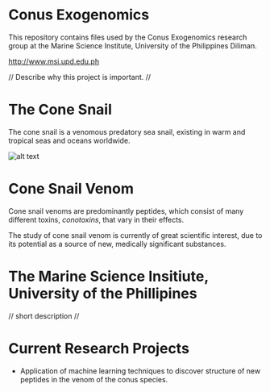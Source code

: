 # Conus Exogenomics
This repository contains files used by the Conus Exogenomics research group at the Marine Science Institute, University of the Philippines Diliman.

http://www.msi.upd.edu.ph

// Describe why this project is important. //

# The Cone Snail

The cone snail is a venomous predatory sea snail, existing in warm and tropical seas and oceans worldwide. 

![alt text](http://d3lp4xedbqa8a5.cloudfront.net/s3/digital-cougar-assets/AusGeo/2014/03/17/38943/cone-snail-australian-geographic.jpg)

# Cone Snail Venom

Cone snail venoms are predominantly peptides, which consist of many different toxins, *conotoxins*, that vary in their effects. 

The study of cone snail venom is currently of great scientific interest, due to its potential as a source of new, medically significant substances.  

# The Marine Science Insitiute, University of the Phillipines

// short description //


# Current Research Projects

* Application of machine learning techniques to discover structure of new peptides in the venom of the conus species.
